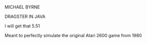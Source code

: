 MICHAEL BYRNE

DRAGSTER IN JAVA

I will get that 5.51 

Meant to perfectly simulate the original Atari 2600 game from 1980